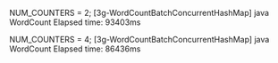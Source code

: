 NUM_COUNTERS = 2;
[3g-WordCountBatchConcurrentHashMap] java WordCount
Elapsed time: 93403ms

NUM_COUNTERS = 4;
[3g-WordCountBatchConcurrentHashMap] java WordCount
Elapsed time: 86436ms
